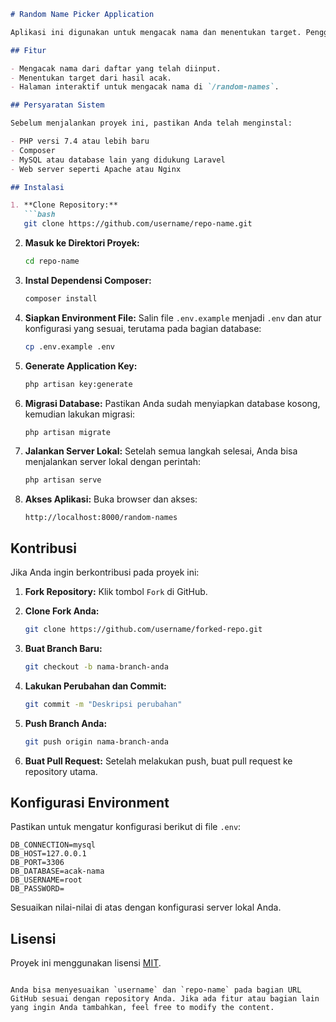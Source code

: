 ```markdown
# Random Name Picker Application

Aplikasi ini digunakan untuk mengacak nama dan menentukan target. Pengguna dapat mengakses fitur untuk menentukan siapa targetnya di halaman `/random-names`. Proyek ini terbuka untuk kontribusi dari pengembang lain.

## Fitur

- Mengacak nama dari daftar yang telah diinput.
- Menentukan target dari hasil acak.
- Halaman interaktif untuk mengacak nama di `/random-names`.

## Persyaratan Sistem

Sebelum menjalankan proyek ini, pastikan Anda telah menginstal:

- PHP versi 7.4 atau lebih baru
- Composer
- MySQL atau database lain yang didukung Laravel
- Web server seperti Apache atau Nginx

## Instalasi

1. **Clone Repository:**
   ```bash
   git clone https://github.com/username/repo-name.git
   ```

2. **Masuk ke Direktori Proyek:**
   ```bash
   cd repo-name
   ```

3. **Instal Dependensi Composer:**
   ```bash
   composer install
   ```

4. **Siapkan Environment File:**
   Salin file `.env.example` menjadi `.env` dan atur konfigurasi yang sesuai, terutama pada bagian database:
   ```bash
   cp .env.example .env
   ```

5. **Generate Application Key:**
   ```bash
   php artisan key:generate
   ```

6. **Migrasi Database:**
   Pastikan Anda sudah menyiapkan database kosong, kemudian lakukan migrasi:
   ```bash
   php artisan migrate
   ```

7. **Jalankan Server Lokal:**
   Setelah semua langkah selesai, Anda bisa menjalankan server lokal dengan perintah:
   ```bash
   php artisan serve
   ```

8. **Akses Aplikasi:**
   Buka browser dan akses:
   ```
   http://localhost:8000/random-names
   ```

## Kontribusi

Jika Anda ingin berkontribusi pada proyek ini:

1. **Fork Repository:**
   Klik tombol `Fork` di GitHub.

2. **Clone Fork Anda:**
   ```bash
   git clone https://github.com/username/forked-repo.git
   ```

3. **Buat Branch Baru:**
   ```bash
   git checkout -b nama-branch-anda
   ```

4. **Lakukan Perubahan dan Commit:**
   ```bash
   git commit -m "Deskripsi perubahan"
   ```

5. **Push Branch Anda:**
   ```bash
   git push origin nama-branch-anda
   ```

6. **Buat Pull Request:**
   Setelah melakukan push, buat pull request ke repository utama.

## Konfigurasi Environment

Pastikan untuk mengatur konfigurasi berikut di file `.env`:

```env
DB_CONNECTION=mysql
DB_HOST=127.0.0.1
DB_PORT=3306
DB_DATABASE=acak-nama
DB_USERNAME=root
DB_PASSWORD=
```

Sesuaikan nilai-nilai di atas dengan konfigurasi server lokal Anda.

## Lisensi

Proyek ini menggunakan lisensi [MIT](LICENSE).
```

Anda bisa menyesuaikan `username` dan `repo-name` pada bagian URL GitHub sesuai dengan repository Anda. Jika ada fitur atau bagian lain yang ingin Anda tambahkan, feel free to modify the content.